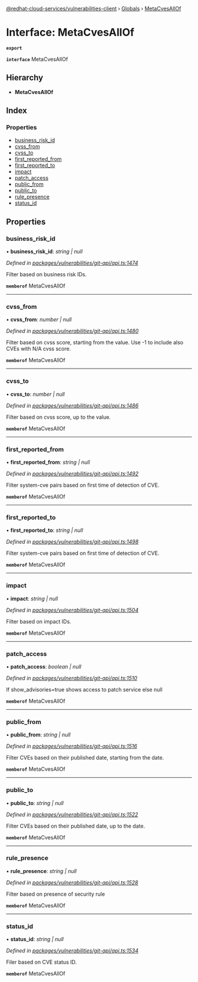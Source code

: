 [@redhat-cloud-services/vulnerabilities-client](../README.md) › [Globals](../globals.md) › [MetaCvesAllOf](metacvesallof.md)

# Interface: MetaCvesAllOf

**`export`** 

**`interface`** MetaCvesAllOf

## Hierarchy

* **MetaCvesAllOf**

## Index

### Properties

* [business_risk_id](metacvesallof.md#business_risk_id)
* [cvss_from](metacvesallof.md#cvss_from)
* [cvss_to](metacvesallof.md#cvss_to)
* [first_reported_from](metacvesallof.md#first_reported_from)
* [first_reported_to](metacvesallof.md#first_reported_to)
* [impact](metacvesallof.md#impact)
* [patch_access](metacvesallof.md#patch_access)
* [public_from](metacvesallof.md#public_from)
* [public_to](metacvesallof.md#public_to)
* [rule_presence](metacvesallof.md#rule_presence)
* [status_id](metacvesallof.md#status_id)

## Properties

###  business_risk_id

• **business_risk_id**: *string | null*

*Defined in [packages/vulnerabilities/git-api/api.ts:1474](https://github.com/RedHatInsights/javascript-clients/blob/master/packages/vulnerabilities/git-api/api.ts#L1474)*

Filter based on business risk IDs.

**`memberof`** MetaCvesAllOf

___

###  cvss_from

• **cvss_from**: *number | null*

*Defined in [packages/vulnerabilities/git-api/api.ts:1480](https://github.com/RedHatInsights/javascript-clients/blob/master/packages/vulnerabilities/git-api/api.ts#L1480)*

Filter based on cvss score, starting from the value. Use -1 to include also CVEs with N/A cvss score.

**`memberof`** MetaCvesAllOf

___

###  cvss_to

• **cvss_to**: *number | null*

*Defined in [packages/vulnerabilities/git-api/api.ts:1486](https://github.com/RedHatInsights/javascript-clients/blob/master/packages/vulnerabilities/git-api/api.ts#L1486)*

Filter based on cvss score, up to the value.

**`memberof`** MetaCvesAllOf

___

###  first_reported_from

• **first_reported_from**: *string | null*

*Defined in [packages/vulnerabilities/git-api/api.ts:1492](https://github.com/RedHatInsights/javascript-clients/blob/master/packages/vulnerabilities/git-api/api.ts#L1492)*

Filter system-cve pairs based on first time of detection of CVE.

**`memberof`** MetaCvesAllOf

___

###  first_reported_to

• **first_reported_to**: *string | null*

*Defined in [packages/vulnerabilities/git-api/api.ts:1498](https://github.com/RedHatInsights/javascript-clients/blob/master/packages/vulnerabilities/git-api/api.ts#L1498)*

Filter system-cve pairs based on first time of detection of CVE.

**`memberof`** MetaCvesAllOf

___

###  impact

• **impact**: *string | null*

*Defined in [packages/vulnerabilities/git-api/api.ts:1504](https://github.com/RedHatInsights/javascript-clients/blob/master/packages/vulnerabilities/git-api/api.ts#L1504)*

Filter based on impact IDs.

**`memberof`** MetaCvesAllOf

___

###  patch_access

• **patch_access**: *boolean | null*

*Defined in [packages/vulnerabilities/git-api/api.ts:1510](https://github.com/RedHatInsights/javascript-clients/blob/master/packages/vulnerabilities/git-api/api.ts#L1510)*

If show_advisories=true shows access to patch service else null

**`memberof`** MetaCvesAllOf

___

###  public_from

• **public_from**: *string | null*

*Defined in [packages/vulnerabilities/git-api/api.ts:1516](https://github.com/RedHatInsights/javascript-clients/blob/master/packages/vulnerabilities/git-api/api.ts#L1516)*

Filter CVEs based on their published date, starting from the date.

**`memberof`** MetaCvesAllOf

___

###  public_to

• **public_to**: *string | null*

*Defined in [packages/vulnerabilities/git-api/api.ts:1522](https://github.com/RedHatInsights/javascript-clients/blob/master/packages/vulnerabilities/git-api/api.ts#L1522)*

Filter CVEs based on their published date, up to the date.

**`memberof`** MetaCvesAllOf

___

###  rule_presence

• **rule_presence**: *string | null*

*Defined in [packages/vulnerabilities/git-api/api.ts:1528](https://github.com/RedHatInsights/javascript-clients/blob/master/packages/vulnerabilities/git-api/api.ts#L1528)*

Filter based on presence of security rule

**`memberof`** MetaCvesAllOf

___

###  status_id

• **status_id**: *string | null*

*Defined in [packages/vulnerabilities/git-api/api.ts:1534](https://github.com/RedHatInsights/javascript-clients/blob/master/packages/vulnerabilities/git-api/api.ts#L1534)*

Filer based on CVE status ID.

**`memberof`** MetaCvesAllOf

